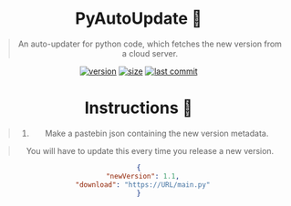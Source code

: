<div align="center">
  
  # PyAutoUpdate 🎉
  
  > An auto-updater for python code, which fetches the new version from a cloud server.

  [![version](https://img.shields.io/github/v/release/Theta69/PyAutoUpdate?include_prereleases)]()
  [![size](https://img.shields.io/github/languages/code-size/Theta69/PyAutoUpdate)]()
  [![last commit](https://img.shields.io/github/last-commit/Theta69/PyAutoUpdate)]()
  
  # Instructions 🤔
  
  > 1. Make a pastebin json containing the new version metadata.
  
  > You will have to update this every time you release a new version.
  
  ```json
  {
  	"newVersion": 1.1,
  	"download": "https://URL/main.py"
  }
  ```
  
</div>
